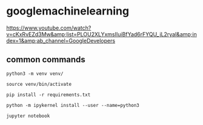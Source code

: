 # googlemachinelearning
https://www.youtube.com/watch?v=cKxRvEZd3Mw&amp;list=PLOU2XLYxmsIIuiBfYad6rFYQU_jL2ryal&amp;index=1&amp;ab_channel=GoogleDevelopers


## common commands
```shell
python3 -m venv venv/
```
```shell
source venv/bin/activate
```
```shell
pip install -r requirements.txt
```

```shell
python -m ipykernel install --user --name=python3
```

```shell
jupyter notebook
```